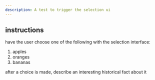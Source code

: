 ```yaml
---
description: A test to trigger the selection ui
---
```


## instructions

have the user choose one of the following with the selection interface:

1. apples
2. oranges
3. bananas

after a choice is made, describe an interesting historical fact about it
